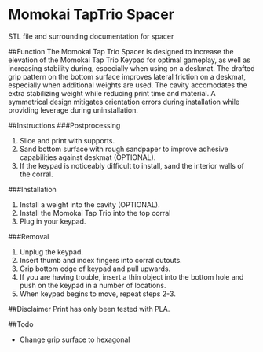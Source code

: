 # Momokai TapTrio Spacer
STL file and surrounding documentation for spacer

##Function
The Momokai Tap Trio Spacer is designed to increase the elevation of the Momokai Tap Trio Keypad for optimal gameplay, as well as increasing stability during, especially when using on a deskmat. The drafted grip pattern on the bottom surface improves lateral friction on a deskmat, especially when additional weights are used. The cavity accomodates the extra stabilizing weight while reducing print time and material. A symmetrical design mitigates orientation errors during installation while providing leverage during uninstallation.

##Instructions
###Postprocessing
1. Slice and print with supports. 
2. Sand bottom surface with rough sandpaper to improve adhesive capabilities against deskmat (OPTIONAL).
3. If the keypad is noticeably difficult to install, sand the interior walls of the corral.

###Installation
1. Install a weight into the cavity (OPTIONAL). 
2. Install the Momokai Tap Trio into the top corral
3. Plug in your keypad. 

###Removal
1. Unplug the keypad.
2. Insert thumb and index fingers into corral cutouts.
3. Grip bottom edge of keypad and pull upwards. 
4. If you are having trouble, insert a thin object into the bottom hole and push on the keypad in a number of locations. 
5. When keypad begins to move, repeat steps 2-3.

##Disclaimer
Print has only been tested with PLA.

##Todo
* Change grip surface to hexagonal
